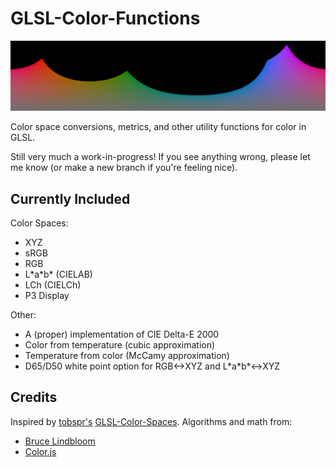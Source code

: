 # GLSL-Color-Functions

![LCh color space sRGB gamut](screenshot.png?raw=true "sRGB Gamut in LCh Color Space")

Color space conversions, metrics, and other utility functions for color in GLSL.

Still very much a work-in-progress! If you see anything wrong, please let me know (or make a new branch if you're feeling nice).

## Currently Included
Color Spaces:
* XYZ
* sRGB
* RGB
* L\*a\*b\* (CIELAB)
* LCh (CIELCh)
* P3 Display

Other:
* A (proper) implementation of CIE Delta-E 2000
* Color from temperature (cubic approximation)
* Temperature from color (McCamy approximation)
* D65/D50 white point option for RGB<->XYZ and L\*a\*b\*<->XYZ

## Credits

Inspired by [tobspr's](https://github.com/tobspr) [GLSL-Color-Spaces](https://github.com/tobspr/GLSL-Color-Spaces).
Algorithms and math from:
* [Bruce Lindbloom](http://www.brucelindbloom.com/)
* [Color.js](https://colorjs.io/)
